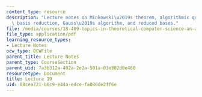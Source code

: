 ```yaml
---
content_type: resource
description: "Lecture notes on Minkowski\u2019s theorem, algorithmic questions, lattice\
  \ basis reduction, Gauss\u2019s algorithm, and reduced bases."
file: /media/courses/18-409-topics-in-theoretical-computer-science-an-algorithmists-toolkit-fall-2009/08cea721b6c9e44aedcefa080de2ff6e_MIT18_409F09_scribe19.pdf
file_type: application/pdf
learning_resource_types:
- Lecture Notes
ocw_type: OCWFile
parent_title: Lecture Notes
parent_type: CourseSection
parent_uid: 7a3b312a-402a-2e2a-501a-03e802d0e460
resourcetype: Document
title: Lecture 19
uid: 08cea721-b6c9-e44a-edce-fa080de2ff6e
---
```

